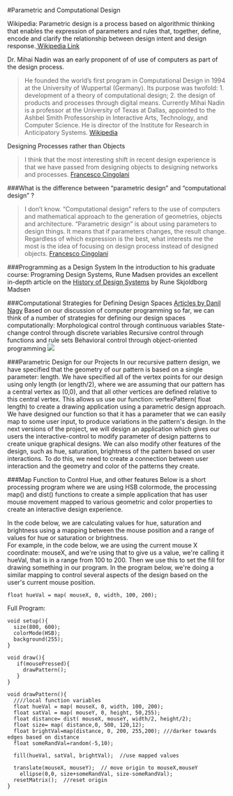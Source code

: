 #Parametric and  Computational Design

Wikipedia: 
Parametric design is a process based on algorithmic thinking that enables the expression of parameters and rules that, together, define, encode and clarify the relationship between design intent and design response.[ Wikipedia Link](https://en.wikipedia.org/wiki/Parametric_design)  

Dr. Mihai Nadin was an early proponent of of use of computers as part of the design process.  
>He founded the world’s first program in Computational Design in 1994 at the University of Wuppertal (Germany). Its purpose was twofold: 1. development of a theory of computational design; 2. the design of products and processes through digital means. Currently Mihai Nadin is a professor at the University of Texas at Dallas, appointed to the Ashbel Smith Professorship in Interactive Arts, Technology, and Computer Science. He is director of the Institute for Research in Anticipatory Systems.  [Wikipedia ](https://en.wikipedia.org/wiki/Mihai_Nadin#Computational_design) 

Designing Processes rather than Objects 
>I think that the most interesting shift in recent design experience is that we have passed from designing objects to designing networks and processes.   [Francesco Cingolani](http://ecosistemaurbano.org/english/francesco-cingolani-eu-collaborators/)

###What is the difference between “parametric design” and “computational design” ?
>I don’t know. “Computational design” refers to the use of computers and mathematical approach to the generation of geometries, objects and architecture. “Parametric design” is about using parameters to design things. It means that if parameters changes, the result change. Regardless of which expression is the best, what interests me the most is the idea of focusing on design process instead of designed objects.  [Francesco Cingolani](http://www.immaginoteca.com/parametric-vs-computational-design/)

###Programming as a Design System
 In the introduction to his graduate course: Programing Design Systems, Rune Madsen provides an excellent in-depth article on the [History of Design Systems](http://printingcode.runemadsen.com/lecture-intro/) by Rune Skjoldborg Madsen


###Computational Strategies for Defining Design Spaces
[Articles by Danil Nagy](https://medium.com/generative-design/introduction-to-computational-design-6c0fdfb3f1)
Based on our discussion of computer programming so far, we can think of a number of strategies for defining our design spaces computationally:
Morphological control through continuous variables
State-change control through discrete variables
Recursive control through functions and rule sets
Behavioral control through object-oriented programming
![](https://miro.medium.com/max/1497/1*2YzX-pjdz269OZqM9S7F6w.png)


###Parametric Design for our Projects
In our recursive pattern design, we have specified that the geometry of our pattern is based on a single parameter: length.  We have specified all of the vertex points for our design using only length (or length/2), where we are assuming that our pattern has a central vertex as (0,0), and that all other vertices are defined relative to this central vertex.  This allows us use our function: vertexPattern( float length) to create a drawing application using a parametric design approach. We have designed our function so that it has a parameter that we can easily map to some user input, to produce variations in the pattern's design.  In the next versions of the project, we will design an application which gives our users the interactive-control to modify parameter of design patterns to create unique graphical designs.  We can also modify other features of the design, such as hue, saturation, brightness of the pattern based on user interactions.  To do this, we need to create a connection between user interaction and the geometry and color of the patterns they create. 

###Map Function to Control Hue, and other features
Below is a short processing program where we are using HSB colormode, the processing map() and dist() functions to create a simple application that has user mouse movement mapped to various geometric and color properties to create an interactive design experience.



In the code below, we are calculating values for hue, saturation and brightness using a mapping between the mouse position and a range of values for hue or saturation or brightness.  
For example, in the code below, we are using the current mouse X coordinate: mouseX, and we're using that to give us a value, we're calling it hueVal, that is in a range from 100 to 200.  Then we use this to set the fill for drawing something in our program.  In the program below, we're doing a similar mapping to control several aspects of the design based on the user's current mouse position. 

```float hueVal = map( mouseX, 0, width, 100, 200);```

Full Program:
```
void setup(){
  size(800, 600);
  colorMode(HSB);
  background(255);
}

void draw(){
   if(mousePressed){
     drawPattern();
   }
}

void drawPattern(){
  ////local function variables
  float hueVal = map( mouseX, 0, width, 100, 200);
  float satVal = map( mouseY, 0, height, 50,255);
  float distance= dist( mouseX, mouseY, width/2, height/2);
  float size= map( distance,0, 500, 120,12);
  float brightVal=map(distance, 0, 200, 255,200); ///darker towards edges based on distance
  float someRandVal=random(-5,10);
  
  fill(hueVal, satVal, brightVal);  //use mapped values
    
  translate(mouseX, mouseY);  // move origin to mouseX,mouseY
    ellipse(0,0, size+someRandVal, size-someRandVal);
  resetMatrix();  //reset origin 
}

```


